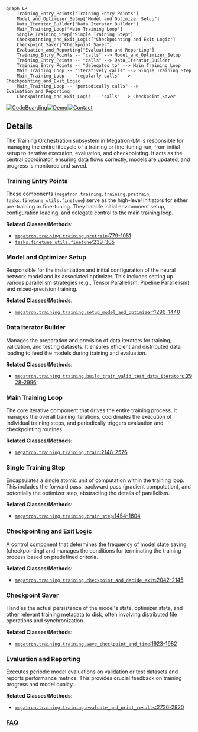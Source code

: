 ```mermaid
graph LR
    Training_Entry_Points["Training Entry Points"]
    Model_and_Optimizer_Setup["Model and Optimizer Setup"]
    Data_Iterator_Builder["Data Iterator Builder"]
    Main_Training_Loop["Main Training Loop"]
    Single_Training_Step["Single Training Step"]
    Checkpointing_and_Exit_Logic["Checkpointing and Exit Logic"]
    Checkpoint_Saver["Checkpoint Saver"]
    Evaluation_and_Reporting["Evaluation and Reporting"]
    Training_Entry_Points -- "calls" --> Model_and_Optimizer_Setup
    Training_Entry_Points -- "calls" --> Data_Iterator_Builder
    Training_Entry_Points -- "delegates to" --> Main_Training_Loop
    Main_Training_Loop -- "iteratively calls" --> Single_Training_Step
    Main_Training_Loop -- "regularly calls" --> Checkpointing_and_Exit_Logic
    Main_Training_Loop -- "periodically calls" --> Evaluation_and_Reporting
    Checkpointing_and_Exit_Logic -- "calls" --> Checkpoint_Saver
```

[![CodeBoarding](https://img.shields.io/badge/Generated%20by-CodeBoarding-9cf?style=flat-square)](https://github.com/CodeBoarding/GeneratedOnBoardings)[![Demo](https://img.shields.io/badge/Try%20our-Demo-blue?style=flat-square)](https://www.codeboarding.org/demo)[![Contact](https://img.shields.io/badge/Contact%20us%20-%20contact@codeboarding.org-lightgrey?style=flat-square)](mailto:contact@codeboarding.org)

## Details

The Training Orchestration subsystem in Megatron-LM is responsible for managing the entire lifecycle of a training or fine-tuning run, from initial setup to iterative execution, evaluation, and checkpointing. It acts as the central coordinator, ensuring data flows correctly, models are updated, and progress is monitored and saved.

### Training Entry Points
These components (`megatron.training.training.pretrain`, `tasks.finetune_utils.finetune`) serve as the high-level initiators for either pre-training or fine-tuning. They handle initial environment setup, configuration loading, and delegate control to the main training loop.


**Related Classes/Methods**:

- <a href="https://github.com/NVIDIA/Megatron-LM/blob/main/megatron/training/training.py#L779-L1051" target="_blank" rel="noopener noreferrer">`megatron.training.training.pretrain`:779-1051</a>
- <a href="https://github.com/NVIDIA/Megatron-LM/blob/main/tasks/finetune_utils.py#L239-L305" target="_blank" rel="noopener noreferrer">`tasks.finetune_utils.finetune`:239-305</a>


### Model and Optimizer Setup
Responsible for the instantiation and initial configuration of the neural network model and its associated optimizer. This includes setting up various parallelism strategies (e.g., Tensor Parallelism, Pipeline Parallelism) and mixed-precision training.


**Related Classes/Methods**:

- <a href="https://github.com/NVIDIA/Megatron-LM/blob/main/megatron/training/training.py#L1296-L1440" target="_blank" rel="noopener noreferrer">`megatron.training.training.setup_model_and_optimizer`:1296-1440</a>


### Data Iterator Builder
Manages the preparation and provision of data iterators for training, validation, and testing datasets. It ensures efficient and distributed data loading to feed the models during training and evaluation.


**Related Classes/Methods**:

- <a href="https://github.com/NVIDIA/Megatron-LM/blob/main/megatron/training/training.py#L2928-L2996" target="_blank" rel="noopener noreferrer">`megatron.training.training.build_train_valid_test_data_iterators`:2928-2996</a>


### Main Training Loop
The core iterative component that drives the entire training process. It manages the overall training iterations, coordinates the execution of individual training steps, and periodically triggers evaluation and checkpointing routines.


**Related Classes/Methods**:

- <a href="https://github.com/NVIDIA/Megatron-LM/blob/main/megatron/training/training.py#L2148-L2576" target="_blank" rel="noopener noreferrer">`megatron.training.training.train`:2148-2576</a>


### Single Training Step
Encapsulates a single atomic unit of computation within the training loop. This includes the forward pass, backward pass (gradient computation), and potentially the optimizer step, abstracting the details of parallelism.


**Related Classes/Methods**:

- <a href="https://github.com/NVIDIA/Megatron-LM/blob/main/megatron/training/training.py#L1454-L1604" target="_blank" rel="noopener noreferrer">`megatron.training.training.train_step`:1454-1604</a>


### Checkpointing and Exit Logic
A control component that determines the frequency of model state saving (checkpointing) and manages the conditions for terminating the training process based on predefined criteria.


**Related Classes/Methods**:

- <a href="https://github.com/NVIDIA/Megatron-LM/blob/main/megatron/training/training.py#L2042-L2145" target="_blank" rel="noopener noreferrer">`megatron.training.training.checkpoint_and_decide_exit`:2042-2145</a>


### Checkpoint Saver
Handles the actual persistence of the model's state, optimizer state, and other relevant training metadata to disk, often involving distributed file operations and synchronization.


**Related Classes/Methods**:

- <a href="https://github.com/NVIDIA/Megatron-LM/blob/main/megatron/training/training.py#L1923-L1982" target="_blank" rel="noopener noreferrer">`megatron.training.training.save_checkpoint_and_time`:1923-1982</a>


### Evaluation and Reporting
Executes periodic model evaluations on validation or test datasets and reports performance metrics. This provides crucial feedback on training progress and model quality.


**Related Classes/Methods**:

- <a href="https://github.com/NVIDIA/Megatron-LM/blob/main/megatron/training/training.py#L2736-L2820" target="_blank" rel="noopener noreferrer">`megatron.training.training.evaluate_and_print_results`:2736-2820</a>




### [FAQ](https://github.com/CodeBoarding/GeneratedOnBoardings/tree/main?tab=readme-ov-file#faq)